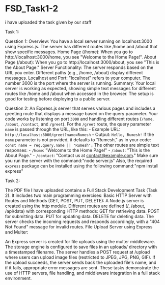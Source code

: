 # FSD_Task1-2
i have uploaded the task given by our staff

Task 1:

  Question 1:
    Overview:
      You have a local server running on localhost:3000 using Express.js.
      The server has different routes like /home and /about that show specific messages.
    Home Page (/home):
      When you go to http://localhost:3000/home, you see "Welcome to the Home Page!".
    About Page (/about):
      When you go to http://localhost:3000/about, you see "This is the About Page."
    Server Functionality: 
      The server responds based on the URL you enter. Different paths (e.g., /home, /about) display different messages.
    Localhost and Port:
      "localhost" refers to your computer. The number 3000 is the port where the server is running.
    Summary:
      Your local server is working as expected, showing simple text messages for different routes like /home and /about when accessed in the browser. The setup is         good for testing before deploying to a public server.

      
  Question 2:
    An Express.js server that serves various pages and includes a greeting route that displays a message based on the query parameter. Your code works by listening 
   on port `3000` and handling different routes (`/home`, `/about`, `/contact`, and `/greet`).
    For the `/greet` route, the query parameter `name` is passed through the URL, like this:
    - Example URL: `http://localhost:3000/greet?name=Rumesh`
    - Output: `Hello, Rumesh!`
    If the `name` parameter is not provided, it defaults to "Rumesh," as in your code:  
    `const name = req.query.name || 'Rumesh';`
    The other routes are simple text responses:
    - `/home`: "Welcome to the Home Page!"
    - `/about`: "This is the About Page."
    - `/contact`: "Contact us at contact@example.com."
    Make sure you run the server with the command:"node server.js"
    Also, the required `express` package can be installed using the following command:"npm install express"

Task 2:


  The PDF file I have uploaded contains a Full Stack Development Task (Task 2). It includes two main programming exercises:
  Basic HTTP Server with Routes and Methods (GET, POST, PUT, DELETE):
  A Node.js server is created using the http module.
  Different routes are defined (/, /about, /api/data) with corresponding HTTP methods:
  GET for retrieving data.
  POST for submitting data.
  PUT for updating data.
  DELETE for deleting data.
  The server checks the incoming requests and responds accordingly, with a "404 Not Found" message for invalid routes.
  File Upload Server using Express and Multer:
  
  An Express server is created for file uploads using the multer middleware.
  The storage engine is configured to save files in an uploads/ directory with a timestamped filename.
  The server handles a POST request at /upload where users can upload image files (restricted to JPEG, JPG, PNG, GIF).
  If the upload succeeds, the server sends back the uploaded file's name, and if it fails, appropriate error messages are sent.
  These tasks demonstrate the use of HTTP servers, file handling, and middleware integration in a full stack environment.
